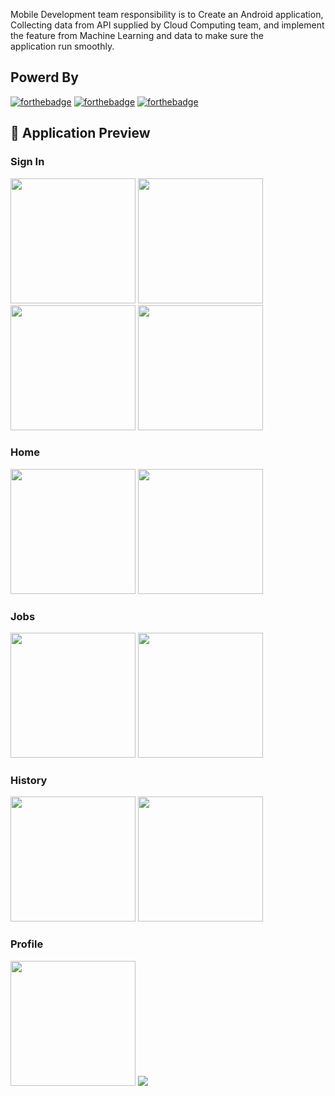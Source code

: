Mobile Development team responsibility is to Create an Android application, Collecting data from API supplied by Cloud Computing team, and implement the feature from Machine Learning and data to make sure the application run smoothly.

## Powerd By
[![forthebadge](https://img.shields.io/badge/Made_with-Kotlin-F15921?style=for-the-badge&logo=kotlin&logoColor=white)](https://kotlinlang.org/)
[![forthebadge](https://img.shields.io/badge/Made_with-Android_Studio-3DDC84?style=for-the-badge&logo=android&logoColor=white)](https://developer.android.com/studio)
[![forthebadge](https://img.shields.io/badge/Made_with-GitHub-8330A5?style=for-the-badge&logo=github&logoColor=white)](https://github.com/)


## 🚀 Application Preview
### Sign In
<img src="https://storage.googleapis.com/serabutinn-bucket/apps/SPLASH.jpeg" width="200">
<img src="https://storage.googleapis.com/serabutinn-bucket/apps/MAIN%20AUTH.jpeg" width="200">
<img src="https://storage.googleapis.com/serabutinn-bucket/apps/REGISTER%20PAGE.jpeg" width="200">
<img src="https://storage.googleapis.com/serabutinn-bucket/apps/LOGIN%20PAGE.jpeg" width="200">

### Home
<img src="https://storage.googleapis.com/serabutinn-bucket/apps/CUSTOMER%20PAGE.jpeg" width="200">
<img src="https://storage.googleapis.com/serabutinn-bucket/apps/MITRA%20PAGE.jpeg" width="200">

### Jobs
<img src="https://storage.googleapis.com/serabutinn-bucket/apps/ADD%20JOBS.jpeg" width="200">
<img src="https://storage.googleapis.com/serabutinn-bucket/apps/DETAIL%20PAGE.jpeg" width="200">

### History
<img src="https://storage.googleapis.com/serabutinn-bucket/apps/HISTORY.jpeg" width="200">
<img src=https://storage.googleapis.com/serabutinn-bucket/apps/HISTORY%20MITRA.jpeg width="200">

### Profile
<img src="https://storage.googleapis.com/serabutinn-bucket/apps/PROFILE%20PAGE.jpeg" width="200">
<img src="https://storage.googleapis.com/serabutinn-bucket/apps/PROFILE%20MITRA.jpeg" width="200">
